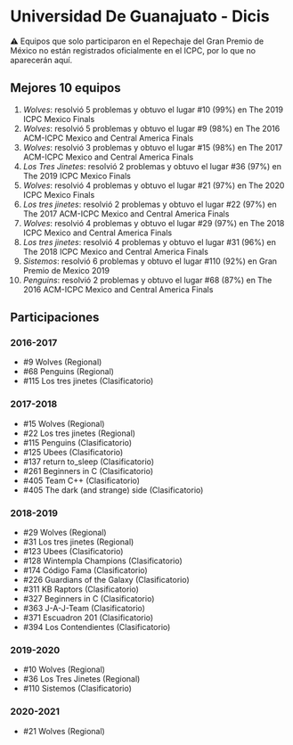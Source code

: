 # Universidad De Guanajuato - Dicis

:warning: Equipos que solo participaron en el Repechaje del Gran Premio de México no están registrados oficialmente en el ICPC, por lo que no aparecerán aquí.

## Mejores 10 equipos

1. _Wolves_: resolvió 5 problemas y obtuvo el lugar #10 (99%) en The 2019 ICPC Mexico Finals
1. _Wolves_: resolvió 5 problemas y obtuvo el lugar #9 (98%) en The 2016 ACM-ICPC Mexico and Central America Finals
1. _Wolves_: resolvió 3 problemas y obtuvo el lugar #15 (98%) en The 2017 ACM-ICPC Mexico and Central America Finals
1. _Los Tres Jinetes_: resolvió 2 problemas y obtuvo el lugar #36 (97%) en The 2019 ICPC Mexico Finals
1. _Wolves_: resolvió 4 problemas y obtuvo el lugar #21 (97%) en The 2020 ICPC Mexico Finals
1. _Los tres jinetes_: resolvió 2 problemas y obtuvo el lugar #22 (97%) en The 2017 ACM-ICPC Mexico and Central America Finals
1. _Wolves_: resolvió 4 problemas y obtuvo el lugar #29 (97%) en The 2018 ICPC Mexico and Central America Finals
1. _Los tres jinetes_: resolvió 4 problemas y obtuvo el lugar #31 (96%) en The 2018 ICPC Mexico and Central America Finals
1. _Sistemos_: resolvió 6 problemas y obtuvo el lugar #110 (92%) en Gran Premio de Mexico 2019
1. _Penguins_: resolvió 2 problemas y obtuvo el lugar #68 (87%) en The 2016 ACM-ICPC Mexico and Central America Finals

## Participaciones

### 2016-2017

- #9 Wolves (Regional)
- #68 Penguins (Regional)
- #115 Los tres jinetes (Clasificatorio)

### 2017-2018

- #15 Wolves (Regional)
- #22 Los tres jinetes (Regional)
- #115 Penguins (Clasificatorio)
- #125 Ubees (Clasificatorio)
- #137 return to_sleep (Clasificatorio)
- #261 Beginners in C (Clasificatorio)
- #405 Team C++ (Clasificatorio)
- #405 The dark (and strange) side (Clasificatorio)

### 2018-2019

- #29 Wolves (Regional)
- #31 Los tres jinetes (Regional)
- #123 Ubees (Clasificatorio)
- #128 Wintempla Champions (Clasificatorio)
- #174 Código Fama (Clasificatorio)
- #226 Guardians of the Galaxy (Clasificatorio)
- #311 KB Raptors (Clasificatorio)
- #327 Beginners in C (Clasificatorio)
- #363 J-A-J-Team (Clasificatorio)
- #371 Escuadron 201 (Clasificatorio)
- #394 Los Contendientes (Clasificatorio)

### 2019-2020

- #10 Wolves (Regional)
- #36 Los Tres Jinetes (Regional)
- #110 Sistemos (Clasificatorio)

### 2020-2021

- #21 Wolves (Regional)



